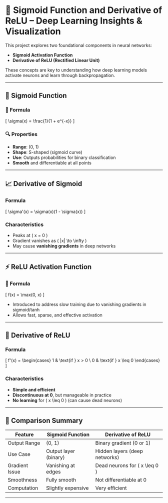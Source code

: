 # 🤖 Sigmoid Function and Derivative of ReLU – Deep Learning Insights & Visualization

This project explores two foundational components in neural networks:

- **Sigmoid Activation Function**
- **Derivative of ReLU (Rectified Linear Unit)**

These concepts are key to understanding how deep learning models activate neurons and learn through backpropagation.

---

## 📘 Sigmoid Function

### 📌 Formula

\[
\sigma(x) = \frac{1}{1 + e^{-x}}
\]

### 🔍 Properties

- **Range**: (0, 1)
- **Shape**: S-shaped (sigmoid curve)
- **Use**: Outputs probabilities for binary classification
- **Smooth** and differentiable at all points

---

## 📈 Derivative of Sigmoid

### Formula

\[
\sigma'(x) = \sigma(x)(1 - \sigma(x))
\]

### Characteristics

- Peaks at \( x = 0 \)
- Gradient vanishes as \( |x| \to \infty \)
- May cause **vanishing gradients** in deep networks

---

## ⚡ ReLU Activation Function

### 📌 Formula

\[
f(x) = \max(0, x)
\]

- Introduced to address slow training due to vanishing gradients in sigmoid/tanh
- Allows fast, sparse, and effective activation

---

## 🔁 Derivative of ReLU

### Formula

\[
f'(x) =
\begin{cases}
1 & \text{if } x > 0 \\
0 & \text{if } x \leq 0
\end{cases}
\]

### Characteristics

- **Simple and efficient**
- **Discontinuous at 0**, but manageable in practice
- **No learning** for \( x \leq 0 \) (can cause dead neurons)

---

## 🔬 Comparison Summary

| Feature                  | Sigmoid Function          | Derivative of ReLU           |
|--------------------------|---------------------------|-------------------------------|
| Output Range             | (0, 1)                    | Binary gradient (0 or 1)      |
| Use Case                 | Output layer (binary)     | Hidden layers (deep networks) |
| Gradient Issue           | Vanishing at edges        | Dead neurons for \( x \leq 0 \) |
| Smoothness               | Fully smooth              | Not differentiable at 0       |
| Computation              | Slightly expensive        | Very efficient                |

---
